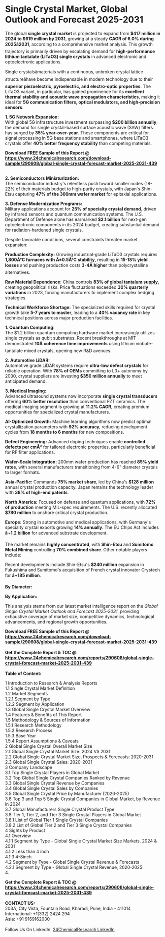 <h1>Single Crystal Market, Global Outlook and Forecast 2025-2031</h1><p>The global <strong>single crystal market</strong> is projected to expand from <strong>$417 million in 2024 to $619 million by 2031</strong>, growing at a steady <strong>CAGR of 6.0% during 2025â2031</strong>, according to a comprehensive market analysis. This growth trajectory is primarily driven by escalating demand for <strong>high-performance lithium tantalate (LiTaO3) single crystals</strong> in advanced electronic and optoelectronic applications.</p><p>Single crystalsâmaterials with a continuous, unbroken crystal lattice structureâhave become indispensable in modern technology due to their <strong>superior piezoelectric, pyroelectric, and electro-optic properties</strong>. The LiTaO3 variant, in particular, has gained prominence for its <strong>excellent thermal stability and acoustic wave propagation characteristics</strong>, making it ideal for <strong>5G communication filters, optical modulators, and high-precision sensors</strong>.</p><p><strong>1. 5G Network Expansion:</strong><br>
With global 5G infrastructure investment surpassing <strong>$200 billion annually</strong>, the demand for single crystal-based surface acoustic wave (SAW) filters has surged by <strong>35% year-over-year</strong>. These components are critical for signal processing in 5G base stations and smartphones, where LiTaO3 crystals offer <strong>40% better frequency stability</strong> than competing materials.</p><div><b>Download FREE Sample of this Report @ 
            <a href="https://www.24chemicalresearch.com/download-sample/290608/global-single-crystal-forecast-market-2025-2031-439">
            https://www.24chemicalresearch.com/download-sample/290608/global-single-crystal-forecast-market-2025-2031-439</a></b></div><br><p><strong>2. Semiconductors Miniaturization:</strong><br>
The semiconductor industry's relentless push toward smaller nodes (18-22% of their materials budget to high-purity crystals, with Japan's Shin-Etsu capturing <strong>47% of the 300mm wafer market</strong> for epitaxial applications.</p><p><strong>3. Defense Modernization Programs:</strong><br>
Military applications account for <strong>25% of specialty crystal demand</strong>, driven by infrared sensors and quantum communication systems. The U.S. Department of Defense alone has earmarked <strong>$2.1 billion</strong> for next-gen optoelectronic components in its 2024 budget, creating substantial demand for radiation-hardened single crystals.</p><p>Despite favorable conditions, several constraints threaten market expansion:</p><p><strong>Production Complexity:</strong> Growing industrial-grade LiTaO3 crystals requires <strong>1,800Â°C furnaces with Â±0.5Â°C stability</strong>, resulting in <strong>15-18% yield losses</strong> and pushing production costs <strong>3-4Ã higher</strong> than polycrystalline alternatives.</p><p><strong>Raw Material Dependence:</strong> China controls <strong>83% of global tantalum supply</strong>, creating geopolitical risks. Price fluctuations exceeded <strong>30% quarterly variations</strong> in 2023, forcing manufacturers to implement complex hedging strategies.</p><p><strong>Technical Workforce Shortage:</strong> The specialized skills required for crystal growth take <strong>5-7 years to master</strong>, leading to a <strong>40% vacancy rate</strong> in key technical positions across major production facilities.</p><p><strong>1. Quantum Computing:</strong><br>
The $1.2 billion quantum computing hardware market increasingly utilizes single crystals as qubit substrates. Recent breakthroughs at MIT demonstrated <strong>10Ã coherence time improvements</strong> using lithium niobate-tantalate mixed crystals, opening new R&amp;D avenues.</p><p><strong>2. Automotive LiDAR:</strong><br>
Automotive grade LiDAR systems require <strong>ultra-low defect crystals</strong> for reliable operation. With <strong>78% of OEMs</strong> committing to L3+ autonomy by 2030, crystal suppliers are investing <strong>$350 million annually</strong> to meet anticipated demand.</p><p><strong>3. Medical Imaging:</strong><br>
Advanced ultrasound systems now incorporate <strong>single crystal transducers</strong> offering <strong>60% better resolution</strong> than conventional PZT ceramics. The medical imaging segment is growing at <strong>11.2% CAGR</strong>, creating premium opportunities for specialized crystal manufacturers.</p><p><strong>AI-Optimized Growth:</strong> Machine learning algorithms now predict optimal crystallization parameters with <strong>92% accuracy</strong>, reducing development cycles from <strong>18 months to 6 months</strong> for new compositions.</p><p><strong>Defect Engineering:</strong> Advanced doping techniques enable <strong>controlled defects per cmÂ³</strong> for tailored electronic properties, particularly beneficial for RF filter applications.</p><p><strong>Wafer-Scale Integration:</strong> 200mm wafer production has reached <strong>85% yield rates</strong>, with several manufacturers transitioning from 4-6" diameter crystals to larger formats.</p><p><strong>Asia-Pacific:</strong> Commands <strong>75% market share</strong>, led by China's <strong>$128 million</strong> annual crystal production capacity. Japan remains the technology leader with <strong>38% of high-end patents</strong>.</p><p><strong>North America:</strong> Focused on defense and quantum applications, with <strong>72% of production</strong> meeting MIL-spec requirements. The U.S. recently allocated <strong>$780 million</strong> to onshore critical crystal production.</p><p><strong>Europe:</strong> Strong in automotive and medical applications, with Germany's specialty crystal exports growing <strong>14% annually</strong>. The EU Chips Act includes <strong>â¬1.2 billion</strong> for advanced substrate development.</p><p>The market remains <strong>highly concentrated</strong>, with <strong>Shin-Etsu</strong> and <strong>Sumitomo Metal Mining</strong> controlling <strong>70% combined share</strong>. Other notable players include:</p><p>Recent developments include Shin-Etsu's <strong>$240 million</strong> expansion in Fukushima and Sumitomo's acquisition of French crystal innovator Crystech for <strong>â¬185 million</strong>.</p><p><strong>By Diameter:</strong></p><p><strong>By Application:</strong></p><p>This analysis stems from our latest market intelligence report on the <em>Global Single Crystal Market Outlook and Forecast 2025-2031</em>, providing exhaustive coverage of market size, competitive dynamics, technological advancements, and regional growth opportunities.</p><div><b>Download FREE Sample of this Report @ 
            <a href="https://www.24chemicalresearch.com/download-sample/290608/global-single-crystal-forecast-market-2025-2031-439">
            https://www.24chemicalresearch.com/download-sample/290608/global-single-crystal-forecast-market-2025-2031-439</a></b></div><br><div><b>Get the Complete Report & TOC @ 
            <a href="https://www.24chemicalresearch.com/reports/290608/global-single-crystal-forecast-market-2025-2031-439">
            https://www.24chemicalresearch.com/reports/290608/global-single-crystal-forecast-market-2025-2031-439</a></b></div><br>
            <b>Table of Content:</b><p>1 Introduction to Research & Analysis Reports<br />
 1.1 Single Crystal Market Definition<br />
 1.2 Market Segments<br />
 1.2.1 Segment by Type<br />
 1.2.2 Segment by Application<br />
 1.3 Global Single Crystal Market Overview<br />
 1.4 Features & Benefits of This Report<br />
 1.5 Methodology & Sources of Information<br />
 1.5.1 Research Methodology<br />
 1.5.2 Research Process<br />
 1.5.3 Base Year<br />
 1.5.4 Report Assumptions & Caveats<br />
2 Global Single Crystal Overall Market Size<br />
 2.1 Global Single Crystal Market Size: 2024 VS 2031<br />
 2.2 Global Single Crystal Market Size, Prospects & Forecasts: 2020-2031<br />
 2.3 Global Single Crystal Sales: 2020-2031<br />
3 Company Landscape<br />
 3.1 Top Single Crystal Players in Global Market<br />
 3.2 Top Global Single Crystal Companies Ranked by Revenue<br />
 3.3 Global Single Crystal Revenue by Companies<br />
 3.4 Global Single Crystal Sales by Companies<br />
 3.5 Global Single Crystal Price by Manufacturer (2020-2025)<br />
 3.6 Top 3 and Top 5 Single Crystal Companies in Global Market, by Revenue in 2024<br />
 3.7 Global Manufacturers Single Crystal Product Type<br />
 3.8 Tier 1, Tier 2, and Tier 3 Single Crystal Players in Global Market<br />
 3.8.1 List of Global Tier 1 Single Crystal Companies<br />
 3.8.2 List of Global Tier 2 and Tier 3 Single Crystal Companies<br />
4 Sights by Product<br />
 4.1 Overview<br />
 4.1.1 Segment by Type - Global Single Crystal Market Size Markets, 2024 & 2031<br />
 4.1.2 Less than 4 inch<br />
 4.1.3 4-8inch<br />
 4.2 Segment by Type - Global Single Crystal Revenue & Forecasts<br />
 4.2.1 Segment by Type - Global Single Crystal Revenue, 2020-2025<br />
 4.</p><div><b>Get the Complete Report & TOC @ 
            <a href="https://www.24chemicalresearch.com/reports/290608/global-single-crystal-forecast-market-2025-2031-439">
            https://www.24chemicalresearch.com/reports/290608/global-single-crystal-forecast-market-2025-2031-439</a></b></div><br><b>CONTACT US:</b><br>
            203A, City Vista, Fountain Road, Kharadi, Pune, India - 411014<br>
            International: +1(332) 2424 294<br>
            Asia: +91 9169162030 <br><br>
            Follow Us On LinkedIn: <a href="https://www.linkedin.com/company/24chemicalresearch/">24ChemicalResearch LinkedIn</a>